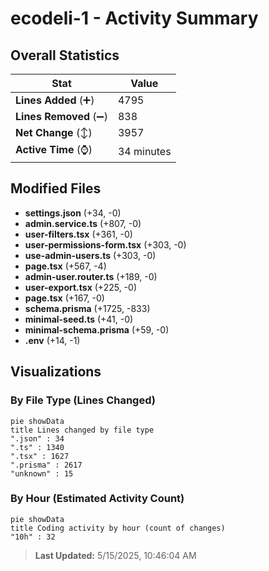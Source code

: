 # ecodeli-1 - Activity Summary 

## Overall Statistics

| Stat                   | Value                                                             |
| ---------------------- | ----------------------------------------------------------------- |
| **Lines Added** (➕)   | 4795                                          |
| **Lines Removed** (➖) | 838                                        |
| **Net Change** (↕)    | 3957                |
| **Active Time** (⌚)   | 34 minutes |


## Modified Files
- **settings.json** (+34, -0)
- **admin.service.ts** (+807, -0)
- **user-filters.tsx** (+361, -0)
- **user-permissions-form.tsx** (+303, -0)
- **use-admin-users.ts** (+303, -0)
- **page.tsx** (+567, -4)
- **admin-user.router.ts** (+189, -0)
- **user-export.tsx** (+225, -0)
- **page.tsx** (+167, -0)
- **schema.prisma** (+1725, -833)
- **minimal-seed.ts** (+41, -0)
- **minimal-schema.prisma** (+59, -0)
- **.env** (+14, -1)

## Visualizations

### By File Type (Lines Changed)

```mermaid
pie showData
title Lines changed by file type
".json" : 34
".ts" : 1340
".tsx" : 1627
".prisma" : 2617
"unknown" : 15
```

### By Hour (Estimated Activity Count)

```mermaid
pie showData
title Coding activity by hour (count of changes)
"10h" : 32
```


> **Last Updated:** 5/15/2025, 10:46:04 AM